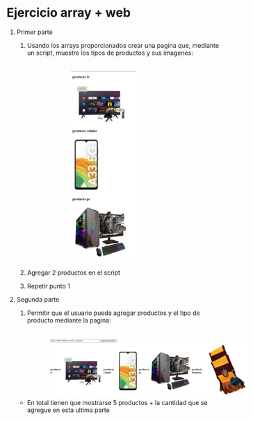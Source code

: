 # Ejercicio array + web

1. Primer parte
    1. Usando los arrays proporcionados crear una pagina que, mediante un script, muestre los tipos de productos y sus imagenes:

        <img style="width: 150px; margin-left:100px; margin-top:20px;" src="img/ejemplo.png">

    1. Agregar 2 productos en el script
    
    1. Repetir punto 1

1. Segunda parte
    1. Permitir que el usuario pueda agregar productos y el tipo de producto mediante la pagina:

        <img style="width: 550px; margin-left:50px; margin-top:20px;" src="img/ejemplo2.png">
    - En total tienen que mostrarse 5 productos + la cantidad que se agregue en esta ultima parte